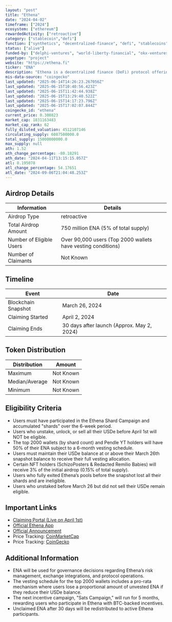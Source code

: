 ```yaml
---
layout: "post"
title: "Ethena"
date: "2024-04-02"
timeframe: ["2024"]
ecosystem: ["ethereum"]
rewardedActivity: ["retroactive"]
category: ["stablecoin","defi"]
function: ["synthetics", "decentralized-finance", "defi", "stablecoins", "stablecoin-protocol"]
status: ["alive"]
funded-by: ["delphi-ventures", "world-liberty-financial", "okx-ventures", "dragonfly-capital", "yzi-labs"]
pagetype: "project"
website: "https://ethena.fi"
ticker: "ENA"
description: "Ethena is a decentralized finance (DeFi) protocol offering USDe, a synthetic dollar designed to function as an alternative to traditional stablecoins."
mis-data-source: "coingecko"
last_updated: "2025-06-14T14:26:23.267056Z"
last_updated: "2025-06-15T10:40:56.423Z"
last_updated: "2025-06-15T11:42:44.938Z"
last_updated: "2025-06-15T13:29:40.522Z"
last_updated: "2025-06-15T14:17:23.796Z"
last_updated: "2025-06-15T17:02:07.844Z"
coingecko_id: "ethena"
current_price: 0.300823
market_cap: 1831163483
market_cap_rank: 62
fully_diluted_valuation: 4512107146
circulating_supply: 6087500000.0
total_supply: 15000000000.0
max_supply: null
ath: 1.52
ath_change_percentage: -80.18291
ath_date: "2024-04-11T13:15:15.057Z"
atl: 0.195078
atl_change_percentage: 54.17651
atl_date: "2024-09-06T21:04:48.253Z"
---
```


## Airdrop Details

| Information              | Details                                                      |
| ------------------------ | ------------------------------------------------------------ |
| Airdrop Type             | retroactive                                                  |
| Total Airdrop Amount     | 750 million ENA (5% of total supply)                         |
| Number of Eligible Users | Over 90,000 users (Top 2000 wallets have vesting conditions) |
| Number of Claimants      | Not Known                                                    |

## Timeline

| Event               | Date                                       |
| ------------------- | ------------------------------------------ |
| Blockchain Snapshot | March 26, 2024                             |
| Claiming Started    | April 2, 2024                              |
| Claiming Ends       | 30 days after launch (Approx. May 2, 2024) |

## Token Distribution

| Distribution   | Amount    |
| -------------- | --------- |
| Maximum        | Not Known |
| Median/Average | Not Known |
| Minimum        | Not Known |

## Eligibility Criteria

- Users must have participated in the Ethena Shard Campaign and accumulated "shards" over the 6-week period.
- Users who unstake, unlock, or sell all their USDe before April 1st will NOT be eligible.
- The top 2000 wallets (by shard count) and Pendle YT holders will have 50% of their ENA subject to a 6-month vesting schedule.
- Users must maintain their USDe balance at or above their March 26th snapshot balance to receive their full vesting allocation.
- Certain NFT holders (SchizoPosters & Redacted Remilio Babies) will receive 3% of the initial airdrop (0.15% of total supply).
- Users who fully exited Ethena’s pools before the snapshot lost all their shards and are ineligible.
- Users who unstaked before March 26 but did not sell their USDe remain eligible.

## Important Links

- [Claiming Portal (Live on April 1st)](https://claim.ethena.fi)
- [Official Ethena App](https://app.ethena.fi)
- [Official Announcement](https://mirror.xyz/0xF99d0E4E3435cc9C9868D1C6274DfaB3e2721341/uCBp9VeuLWs-ul1b6AOUAoMg5HBB_iizMIi-11N6nT8)
- Price Tracking: [CoinMarketCap](https://coinmarketcap.com/currencies/ethena)
- Price Tracking: [CoinGecko](https://www.coingecko.com/en/coins/ethena)

## Additional Information

- ENA will be used for governance decisions regarding Ethena’s risk management, exchange integrations, and protocol operations.
- The vesting schedule for the top 2000 wallets includes a pro-rata mechanism where users lose a proportional amount of unvested ENA if they reduce their USDe balance.
- The next incentive campaign, "Sats Campaign," will run for 5 months, rewarding users who participate in Ethena with BTC-backed incentives.
- Unclaimed ENA after 30 days will be redistributed to active Ethena participants.